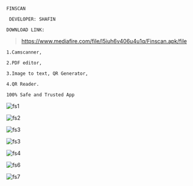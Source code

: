 
```

FINSCAN

```
```
 DEVELOPER: SHAFIN
 ```
  ```
 DOWNLOAD LINK:
 ```
 >  https://www.mediafire.com/file/l5iuh6v406u4u1q/Finscan.apk/file
 ```
1.Camscanner, 

2.PDF editor, 

3.Image to text, QR Generator,

4.QR Reader.
 ```
  ```
100% Safe and Trusted App
 ```
 
![fs1](https://user-images.githubusercontent.com/82350431/150230166-04335053-cacf-4753-85a3-8131204cf4bb.png)

![fs2](https://user-images.githubusercontent.com/82350431/150230176-bf8c2f29-901f-4df1-abf6-c556514bf027.png)

![fs3](https://user-images.githubusercontent.com/82350431/150230190-71a4c058-1973-4133-beeb-62bd4b64506c.png)

![fs3](https://user-images.githubusercontent.com/82350431/150230613-e5880729-030f-4954-affb-7f56f188c8c6.png)

![fs4](https://user-images.githubusercontent.com/82350431/150230200-496fcf4a-9a74-4372-bfce-d868e576c0b9.png)

![fs6](https://user-images.githubusercontent.com/82350431/150230640-cec318bc-6ac5-4663-843b-723cc97e76ef.png)

![fs7](https://user-images.githubusercontent.com/82350431/150230651-1f0f5bde-9a1f-4fb5-b88c-42fbd86ccf60.png)
